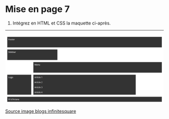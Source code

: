 # Mise en page 7

1. Intégrez en HTML et CSS la maquette ci-après.

---

![maquette11](./../0-exercices/layout/m11.png)

[Source image blogs infinitesquare](https://blogs.infinitesquare.com/posts/web/creer-une-mise-en-page-avec-css-grid-layout)